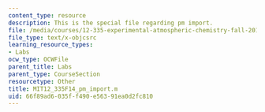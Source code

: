 ```yaml
---
content_type: resource
description: This is the special file regarding pm import.
file: /media/courses/12-335-experimental-atmospheric-chemistry-fall-2014/66f89ad6035ff490e56391ea0d2fc810_MIT12_335F14_pm_import.m
file_type: text/x-objcsrc
learning_resource_types:
- Labs
ocw_type: OCWFile
parent_title: Labs
parent_type: CourseSection
resourcetype: Other
title: MIT12_335F14_pm_import.m
uid: 66f89ad6-035f-f490-e563-91ea0d2fc810
---
```

